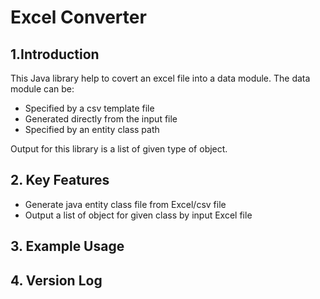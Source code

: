 # Excel Converter
## 1.Introduction
This Java library help to covert an excel file into a data module.
The data module can be:
- Specified by a csv template file
- Generated directly from the input file
- Specified by an entity class path

Output for this library is a list of given type of object.

## 2. Key Features
- Generate java entity class file from Excel/csv file
- Output a list of object for given class by input Excel file

## 3. Example Usage

## 4. Version Log
